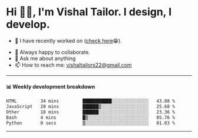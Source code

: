 # Hi 👋🏻, I'm Vishal Tailor. I design, I develop.

- 🔭 I have recently worked on ([check here](https://vishaltailor.com)😁).
<!-- - 🎦 Currently watching: JavaScript: The Hard Parts By Will Sentance. -->
- 👯 Always happy to collaborate.
- 💬 Ask me about anything
- 📫 How to reach me: <a href="mailto:vishaltailors22@gmail.com">vishaltailors22@gmail.com</a>

<hr /> 
<h4>📊 Weekly development breakdown</h4>
<!--START_SECTION:waka-->

```txt
HTML         34 mins         ███████████░░░░░░░░░░░░░░   43.88 %
JavaScript   20 mins         ██████▒░░░░░░░░░░░░░░░░░░   25.68 %
Other        18 mins         ██████░░░░░░░░░░░░░░░░░░░   23.36 %
Bash         4 mins          █▒░░░░░░░░░░░░░░░░░░░░░░░   05.76 %
Python       0 secs          ▒░░░░░░░░░░░░░░░░░░░░░░░░   01.03 %
```

<!--END_SECTION:waka-->
<hr /> 

<!-- ![](./profile-3d-contrib/profile-green-animate.svg) -->
